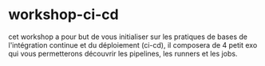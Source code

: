 # workshop-ci-cd

cet workshop a pour but de vous initialiser sur les pratiques de bases de l'intégration continue et du déploiement (ci-cd), il composera de 4 petit exo qui vous permetterons découvrir les pipelines, les runners et les jobs.
